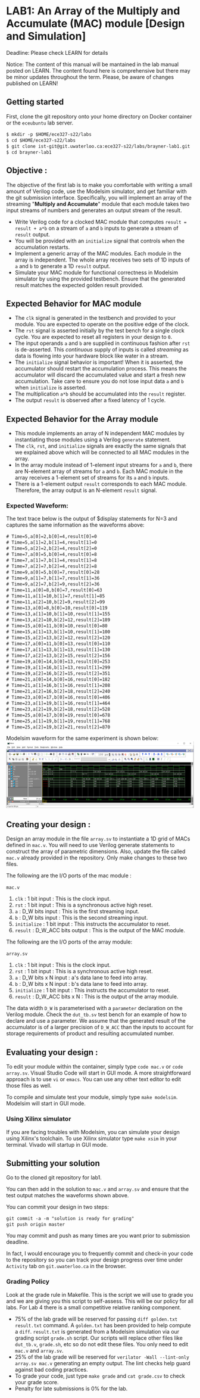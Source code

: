 # LAB1: An Array of the Multiply and Accumulate (MAC) module [Design and Simulation]

Deadline: Please check LEARN for details

Notice: The content of this manual will be mantained in the lab manual posted on LEARN. The content found here is comprehensive but there may be minor updates throughout the term. Please, be aware of changes published on LEARN!

## Getting started
First, clone the git repository onto your home directory on Docker container or the `eceubuntu` lab  server.

```
$ mkdir -p $HOME/ece327-s22/labs
$ cd $HOME/ece327-s22/labs
$ git clone ist-git@git.uwaterloo.ca:ece327-s22/labs/brayner-lab1.git
$ cd brayner-lab1
```

## Objective :

The objective of the first lab is to make you comfortable with writing a small amount of Verilog code, use the Modelsim simulator, and get familiar with the git submission interface.
Specifically, you will implement an array of the streaming "**Multiply and Accumulate**" module that each module takes two input streams of numbers and generates an output stream of the result. 

* Write Verilog code for a clocked MAC module that computes `result = result + a*b` on a stream of `a` and `b` inputs to generate a stream of `result` output.
* You will be provided with an `initialize` signal that controls when the accumulation restarts. 
* Implement a generic array of the MAC modules. Each module in the array is independent. The whole array receives two sets of 1D inputs of `a` and `b` to generate a 1D `result` output.
* Simulate your MAC module for functional correctness in Modelsim simulator by using the provided testbench. Ensure that the generated result matches the expected golden result provided.

## Expected Behavior for MAC module

* The `clk` signal is generated in the testbench and provided to your module. You are expected to operate on the positive edge of the clock. 
* The `rst` signal is asserted initially by the test bench for a single clock cycle. You are expected to reset all registers in your design to `0`.
* The input operands `a` and `b` are supplied in continuous fashion after `rst` is de-asserted. This _continuous_ supply of inputs is called _streaming_ as data is flowing into your hardware block like water in a stream.
* The `initialize` signal behavior is important! When it is asserted, the accumulator should restart the accumulation process. This means the accumulator will discard the accumulated value and start a fresh new accumulation. Take care to ensure you do not lose input data `a` and `b` when `initialize` is asserted.
* The multiplication `a*b` should be accumulated into the `result` register.
* The output `result` is observed after a fixed latency of 1 cycle.

## Expected Behavior for the Array module
* This module implements an array of N independent MAC modules by instantiating those modules using a Verilog `generate` statement.
* The `clk`, `rst`, and `initialize` signals are exactly the same signals that we explained above which will be connected to all MAC modules in the array.
* In the array module instead of 1-element input streams for `a` and `b`, there are N-element array of streams for `a` and `b`. Each MAC module in the array receives a 1-element set of streams for its `a` and `b` inputs.
* There is a 1-element output `result` corresponds to each MAC module. Therefore, the array output is an N-element `result` signal.

### Expected Waveform: 

The text trace below is the output of $display statements for N=3 and captures the same
information as the waveforms above:

```
# Time=5,a[0]=2,b[0]=4,result[0]=0
# Time=5,a[1]=2,b[1]=4,result[1]=0
# Time=5,a[2]=2,b[2]=4,result[2]=0
# Time=7,a[0]=5,b[0]=4,result[0]=8
# Time=7,a[1]=7,b[1]=4,result[1]=8
# Time=7,a[2]=7,b[2]=4,result[2]=8
# Time=9,a[0]=5,b[0]=7,result[0]=28
# Time=9,a[1]=7,b[1]=7,result[1]=36
# Time=9,a[2]=7,b[2]=9,result[2]=36
# Time=11,a[0]=8,b[0]=7,result[0]=63
# Time=11,a[1]=10,b[1]=7,result[1]=85
# Time=11,a[2]=10,b[2]=9,result[2]=99
# Time=13,a[0]=8,b[0]=10,result[0]=119
# Time=13,a[1]=10,b[1]=10,result[1]=155
# Time=13,a[2]=10,b[2]=12,result[2]=189
# Time=15,a[0]=11,b[0]=10,result[0]=80
# Time=15,a[1]=13,b[1]=10,result[1]=100
# Time=15,a[2]=13,b[2]=12,result[2]=120
# Time=17,a[0]=11,b[0]=13,result[0]=110
# Time=17,a[1]=13,b[1]=13,result[1]=130
# Time=17,a[2]=13,b[2]=15,result[2]=156
# Time=19,a[0]=14,b[0]=13,result[0]=253
# Time=19,a[1]=16,b[1]=13,result[1]=299
# Time=19,a[2]=16,b[2]=15,result[2]=351
# Time=21,a[0]=14,b[0]=16,result[0]=182
# Time=21,a[1]=16,b[1]=16,result[1]=208
# Time=21,a[2]=16,b[2]=18,result[2]=240
# Time=23,a[0]=17,b[0]=16,result[0]=406
# Time=23,a[1]=19,b[1]=16,result[1]=464
# Time=23,a[2]=19,b[2]=18,result[2]=528
# Time=25,a[0]=17,b[0]=19,result[0]=678
# Time=25,a[1]=19,b[1]=19,result[1]=768
# Time=25,a[2]=19,b[2]=21,result[2]=870
```

Modelsim waveform for the same experiment is shown below:
![Modelsim](img/modelsim.png)


## Creating your design : 

Design an array module in the file `array.sv` to instantiate a 1D grid of MACs
defined in `mac.v`. You will need to use Verilog generate statements to
construct the array of parametric dimensions.  Also, update the file called
`mac.v` already provided in the repository. Only make changes to these two
files. 

The following are the I/O ports of the mac module :

`mac.v`
1. `clk` : 1 bit input : This is the clock input.
2. `rst` : 1 bit input : This is a synchronous active high reset.
3. `a` : D_W bits input : This is the first streaming input.
3. `b` : D_W bits input : This is the second streaming input.
4. `initialize` : 1 bit input : This instructs the accumulator to reset.
5. `result` : D_W_ACC bits output : This is the output of the MAC module. 

The following are the I/O ports of the array module:

`array.sv`
1. `clk` : 1 bit input : This is the clock input.
2. `rst` : 1 bit input : This is a synchronous active high reset. 
3. `a` : D_W bits x N input : a's data lane to feed into array.
3. `b` : D_W bits x N input : b's data lane to feed into array.
4. `initialize` : 1 bit input : This instructs the accumulator to reset.
5. `result` : D_W_ACC bits x N : This is the output of the array module. 

The data width `D_W` is parameterised with a `parameter` declaration on the
Verilog module.  Check the `dut_tb.sv` test bench for an example of how to
declare and use a parameter. We assume that the generated result of the
accumulator is of a larger precision of `D_W_ACC` than the inputs to account for
storage requirements of product and resulting accumulated number.

## Evaluating your design : 

To edit your module within the container, simply type `code mac.v` or `code array.sv`. Visual Studio Code will start in GUI mode.
A more straightforward approach is to use `vi` or `emacs`. You can use any other text editor to edit those files as well.

To compile and simulate test your module, simply type `make modelsim`. Modelsim
will start in GUI mode.

### Using Xilinx simulator 
If you are facing troubles with Modelsim, you can simulate your design using
Xilinx's toolchain. To use Xilinx simulator type `make xsim` in your terminal.
Vivado will startup in GUI mode.

## Submitting your solution

Go to the cloned git repository for lab1.

You can then add in the solution to `mac.v` and `array.sv` and ensure that the test output matches the waveforms shown above.

You can commit your design in two steps:
```
git commit -a -m "solution is ready for grading"
git push origin master
```

You may commit and push as many times are you want prior to submission deadline.

In fact, I would encourage you to frequently commit and check-in your code to the repository so you can track your design progress over time under `Activity` tab on `git.uwaterloo.ca` in the browser.

### Grading Policy

Look at the grade rule in Makefile. This is the script we will use to grade you
and we are giving you this script to self-assess. This will be our policy for
all labs. For Lab 4 there is a small competitive relative ranking component.
- 75% of the lab grade will be reserved for passing `diff golden.txt result.txt` command. A `golden.txt` has been provided to help compute a `diff`. `result.txt` is generated from a Modelsim simulation via our grading script `grade.sh` script. Our scripts will replace other files like `dut_tb.v`, `grade.sh`, etc so do not edit these files. You only need to edit `mac.v` and `array.sv`.
- 25% of the lab grade will be reserved for `verilator -Wall --lint-only array.sv mac.v` generating an empty output. The lint checks help guard against bad coding practices.
- To grade your code, just type `make grade` and `cat grade.csv` to check your
grade score.
- Penalty for late submissions is 0% for the lab. 

